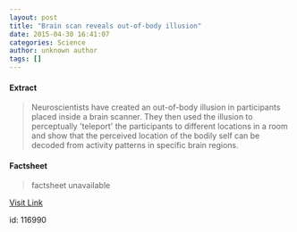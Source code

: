 ```yaml
---
layout: post
title: "Brain scan reveals out-of-body illusion"
date: 2015-04-30 16:41:07
categories: Science
author: unknown author
tags: []
---
```



#### Extract
>Neuroscientists have created an out-of-body illusion in participants placed inside a brain scanner. They then used the illusion to perceptually 'teleport' the participants to different locations in a room and show that the perceived location of the bodily self can be decoded from activity patterns in specific brain regions.

#### Factsheet
>factsheet unavailable

[Visit Link](http://feeds.sciencedaily.com/~r/sciencedaily/~3/Tdv85Zmr1dQ/150430124107.htm)

id:  116990
